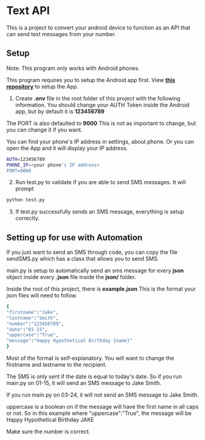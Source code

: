 # Text API
 This is a project to convert your android device to function as an API that can send text messages from your number. 

## Setup

Note: This program only works with Android phones.

This program requires you to setup the Android app first. View [**this repository**](https://github.com/nolanwinsman/KotlinSMSAPIApp) to setup the App.

1. Create **.env** file in the root folder of this project with the following information. 
You should change your AUTH Token inside the Android app, but by default it is **123456789**

The PORT is also defaulted to **9000** This is not as important to change, but you can change it if you want.

You can find your phone's IP address in settings, about phone. Or you can open the App and it will display your IP address.

```sh
AUTH=123456789
PHONE_IP=<your phone's IP address>
PORT=9000
```

2. Run test.py to validate if you are able to send SMS messages. It will prompt
```sh
python test.py
```

3. If test.py successfully sends an SMS message, everything is setup correctly.

## Setting up for use with Automation

If you just want to send an SMS through code, you can copy the file sendSMS.py which has a class that allows you to send SMS.

main.py is setup to automatically send an sms message for every **json** object inside every **.json** file inside the **json/** folder.

Inside the root of this project, there is **example.json** This is the format your json files will need to follow.

```sh
{
"firstname":"Jake",
"lastname":"Smith",
"number":"123456789",
"date":"01-15",
"uppercase":"True",
"message":"Happy Hypothetical Birthday {name}"
}
```

Most of the format is self-explanatory. You will want to change the firstname and lastname to the recipient. 

The SMS is only sent if the date is equal to today's date. So if you run main.py on 01-15, it will send an SMS message to Jake Smith.

If you run main.py on 03-24, it will not send an SMS message to Jake Smith.

uppercase is a boolean on if the message will have the first name in all caps or not. So in this example where "uppercase":"True", the message will be 
Happy Hypothetical Birthday JAKE

Make sure the number is correct.
